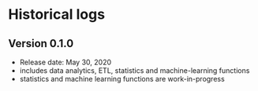 # Historical logs

## Version 0.1.0

- Release date: May 30, 2020
- includes data analytics, ETL, statistics and machine-learning functions
- statistics and machine learning functions are work-in-progress
